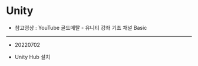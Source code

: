 # Unity
* 참고영상 : YouTube 골드메탈 - 유니티 강좌 기초 채널 Basic
-----------------------------------------
* 20220702
- Unity Hub 설치
